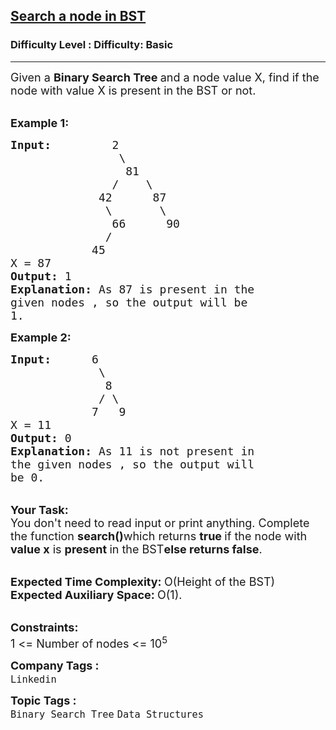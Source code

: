 <h2><a href="https://www.geeksforgeeks.org/problems/search-a-node-in-bst/1?page=1&difficulty%255B%255D=-1&category%255B%255D=Binary%2520Search%2520Tree&sortBy=submissions">Search a node in BST</a></h2><h3>Difficulty Level : Difficulty: Basic</h3><hr><div class="problems_problem_content__Xm_eO"><p><span style="font-size:18px">Given a <strong>Binary Search Tree </strong>and a node value X, find if the node with value X is present in the BST or not.</span></p>

<p><br>
<span style="font-size:18px"><strong>Example 1:</strong></span></p>

<pre><span style="font-size:18px"><strong>Input:</strong>         2
                \
&nbsp;                81 
&nbsp;              /    \ 
&nbsp;            42      87 
&nbsp;             \       \ 
&nbsp;              66      90 
&nbsp;             / 
&nbsp;           45
X = 87
<strong>Output: </strong>1
<strong>Explanation: </strong>As 87 is present in the
given nodes , so the output will be
1.</span></pre>

<p><span style="font-size:18px"><strong>Example 2:</strong></span></p>

<pre><span style="font-size:18px"><strong>Input:</strong>      6
&nbsp;            \ 
&nbsp;             8 
&nbsp;            / \ 
&nbsp;           7   9
X = 11
<strong>Output: </strong>0
<strong>Explanation: </strong>As 11 is not present in 
the given nodes , so the output will
be 0.</span></pre>

<p><br>
<span style="font-size:18px"><strong>Your Task:</strong><br>
You don't need to read input or print anything. Complete the function <strong>search()</strong>which returns <strong>true </strong>if the node with <strong>value x</strong> is <strong>present </strong>in the BST<strong>else returns false</strong>.</span></p>

<p><br>
<span style="font-size:18px"><strong>Expected Time Complexity:&nbsp;</strong>O(Height of the BST)<br>
<strong>Expected Auxiliary Space:&nbsp;</strong>O(1).</span></p>

<p><br>
<span style="font-size:18px"><strong>Constraints:</strong><br>
1 &lt;= Number of nodes &lt;= 10<sup>5</sup></span></p>
</div><p><span style=font-size:18px><strong>Company Tags : </strong><br><code>Linkedin</code>&nbsp;<br><p><span style=font-size:18px><strong>Topic Tags : </strong><br><code>Binary Search Tree</code>&nbsp;<code>Data Structures</code>&nbsp;